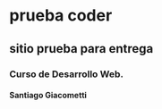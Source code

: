 # prueba coder

## sitio prueba para entrega

### Curso de Desarrollo Web.

#### Santiago Giacometti